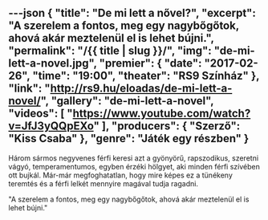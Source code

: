 ---json
{
    "title": "De mi lett a nővel?",
    "excerpt": "A szerelem a fontos, meg egy nagybőgőtok, ahová akár meztelenül el is lehet bújni.",
    "permalink": "/{{ title | slug }}/",
    "img": "de-mi-lett-a-novel.jpg",
    "premier": {
        "date": "2017-02-26",
        "time": "19:00",
        "theater": "RS9 Színház"
    },
    "link": "http://rs9.hu/eloadas/de-mi-lett-a-novel/",
    "gallery": "de-mi-lett-a-novel",
    "videos": [
        "https://www.youtube.com/watch?v=JfJ3yQQpEXo"
    ],
    "producers": {
        "Szerző": "Kiss Csaba"
    },
    "genre": "Játék egy részben"
}
---

Három sármos negyvenes férfi keresi azt a gyönyörű, rapszodikus, szeretni vágyó, temperamentumos, egyben érzéki hölgyet, aki minden férfi szívében ott bujkál. Már-már megfoghatatlan, hogy mire képes ez a tünékeny teremtés és a férfi lelkét mennyire magával tudja ragadni.

"A szerelem a fontos, meg egy nagybőgőtok, ahová akár meztelenül el is lehet bújni."